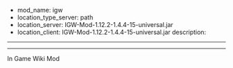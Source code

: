 - mod_name: igw
- location_type_server: path
- location_server: IGW-Mod-1.12.2-1.4.4-15-universal.jar
- location_client: IGW-Mod-1.12.2-1.4.4-15-universal.jar
description:
---
---
In Game Wiki Mod